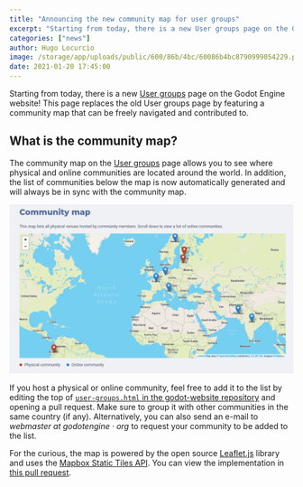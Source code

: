 ```yaml
---
title: "Announcing the new community map for user groups"
excerpt: "Starting from today, there is a new User groups page on the Godot Engine website! This page replaces the old User groups page by featuring a community map that can be freely navigated and contributed to."
categories: ["news"]
author: Hugo Locurcio
image: /storage/app/uploads/public/600/86b/4bc/60086b4bc8790999054229.png
date: 2021-01-20 17:45:00
---
```


Starting from today, there is a new <a href="https://godotengine.org/community/user-groups" data-barba-prevent>User groups</a> page on the Godot Engine website! This page replaces the old User groups page by featuring a community map that can be freely navigated and contributed to.

## What is the community map?

The community map on the <a href="https://godotengine.org/community/user-groups" data-barba-prevent>User groups</a> page allows you to see where physical and online communities are located around the world.
In addition, the list of communities below the map is now automatically generated and will always be in sync with the community map.

<a href="https://godotengine.org/community/user-groups" data-barba-prevent>
  <img src="/storage/app/media/new_community_map.png" alt="Screenshot of the community map">
</a>

If you host a physical or online community, feel free to add it to the list by editing the top of [`user-groups.html` in the godot-website repository](https://github.com/godotengine/godot-website/blob/master/themes/godotengine/pages/user-groups.htm) and opening a pull request. Make sure to group it with other communities in the same country (if any).
Alternatively, you can also send an e-mail to *webmaster at godotengine · org* to request your community to be added to the list.

For the curious, the map is powered by the open source [Leaflet.js](https://leafletjs.com/) library and uses the [Mapbox Static Tiles API](https://docs.mapbox.com/api/maps/#static-tiles). You can view the implementation in [this pull request](https://github.com/godotengine/godot-website/pull/201).